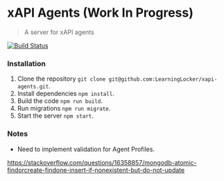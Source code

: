 # xAPI Agents (Work In Progress)
> A server for xAPI agents

[![Build Status](https://travis-ci.org/LearningLocker/xapi-agents.svg?branch=master)](https://travis-ci.org/LearningLocker/xapi-agents)

### Installation
1. Clone the repository `git clone git@github.com:LearningLocker/xapi-agents.git`.
1. Install dependencies `npm install`.
1. Build the code `npm run build`.
1. Run migrations `npm run migrate`.
1. Start the server `npm start`.

### Notes
- Need to implement validation for Agent Profiles.

https://stackoverflow.com/questions/16358857/mongodb-atomic-findorcreate-findone-insert-if-nonexistent-but-do-not-update
